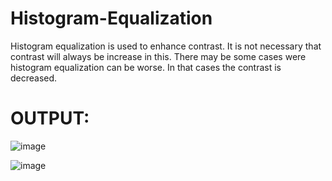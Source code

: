 # Histogram-Equalization
Histogram equalization is used to enhance contrast. It is not necessary that contrast will always be increase in this. There may be some cases were histogram equalization can be worse. In that cases the contrast is decreased.

# OUTPUT:

![image](https://user-images.githubusercontent.com/70971734/155469866-56d8b9ff-f89a-4b90-a0e6-9a96d090ceed.png)


![image](https://user-images.githubusercontent.com/70971734/155469890-d7e9d820-9e36-4d9a-8d95-efe058fcbf5f.png)
